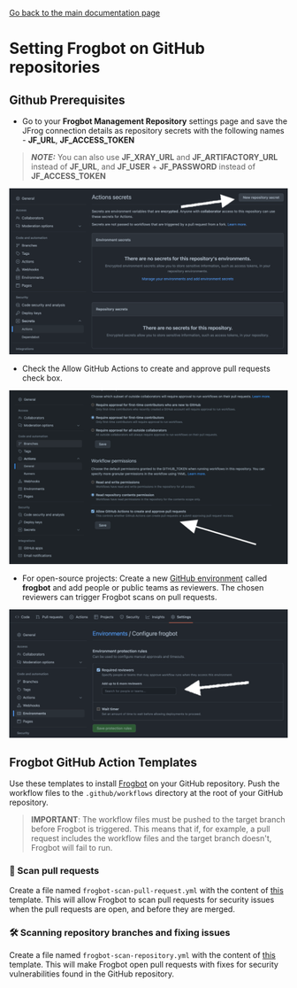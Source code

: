 [Go back to the main documentation page](https://github.com/jfrog/frogbot)

# Setting Frogbot on GitHub repositories

## Github Prerequisites

   - Go to your **Frogbot Management Repository** settings page and save the JFrog connection details as repository secrets with the following names - **JF_URL**, **JF_ACCESS_TOKEN**

   > **_NOTE:_** You can also use **JF_XRAY_URL** and **JF_ARTIFACTORY_URL** instead of **JF_URL**,
   > and **JF_USER** + **JF_PASSWORD** instead of **JF_ACCESS_TOKEN**

   <img src="../images/github-repository-secrets.png" width="600">

   - Check the Allow GitHub Actions to create and approve pull requests check box.

   <img src="../images/github-pr-permissions.png" width="600">

   - For open-source projects: Create a new [GitHub environment](https://docs.github.com/en/actions/deployment/targeting-different-environments/using-environments-for-deployment#creating-an-environment)
   called **frogbot** and add people or public teams as reviewers. The chosen reviewers can trigger Frogbot scans on pull requests.

   <img src="../images/github-environment.png" width="600">

## Frogbot GitHub Action Templates

Use these templates to install [Frogbot](https://github.com/jfrog/frogbot/blob/master/README.md#frogbot) on your GitHub repository.
Push the workflow files to the `.github/workflows` directory at the root of your GitHub repository.

> **IMPORTANT**: The workflow files must be pushed to the target branch before Frogbot is triggered. This means that if, for example, a pull request includes the workflow files and the target branch doesn't, Frogbot will fail to run.

### 🔎 Scan pull requests

Create a file named `frogbot-scan-pull-request.yml` with the content of [this](templates/github-actions/frogbot-scan-pull-request.yml) template.
This will allow Frogbot to scan pull requests for security issues when the pull requests are open, and before they are merged.


### 🛠️ Scanning repository branches and fixing issues

Create a file named `frogbot-scan-repository.yml` with the content of [this](templates/github-actions/frogbot-scan-repository.yml) template.
This will make Frogbot open pull requests with fixes for security vulnerabilities found in the GitHub repository.
